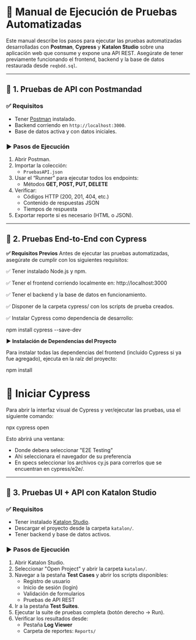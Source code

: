 # 📘 Manual de Ejecución de Pruebas Automatizadas

Este manual describe los pasos para ejecutar las pruebas automatizadas desarrolladas con **Postman**, **Cypress** y **Katalon Studio** sobre una aplicación web que consume y expone una API REST. Asegúrate de tener previamente funcionando el frontend, backend y la base de datos restaurada desde `reqbdd.sql`.

---

## 🔶 1. Pruebas de API con Postmandad

### ✅ Requisitos

- Tener [Postman](https://www.postman.com/downloads/) instalado.
- Backend corriendo en `http://localhost:3000`.
- Base de datos activa y con datos iniciales.

### ▶️ Pasos de Ejecución

1. Abrir Postman.
2. Importar la colección:
   - `PruebasAPI.json`
3. Usar el “Runner” para ejecutar todos los endpoints:
   - Métodos **GET, POST, PUT, DELETE**
4. Verificar:
   - Códigos HTTP (200, 201, 404, etc.)
   - Contenido de respuestas JSON
   - Tiempos de respuesta
5. Exportar reporte si es necesario (HTML o JSON).

---


## 🔷 2. Pruebas End-to-End con Cypress

**✅ Requisitos Previos**
Antes de ejecutar las pruebas automatizadas, asegúrate de cumplir con los siguientes requisitos:

✅ Tener instalado Node.js y npm.

✅ Tener el frontend corriendo localmente en:
http://localhost:3000

✅ Tener el backend y la base de datos en funcionamiento.

✅ Disponer de la carpeta cypress/ con los scripts de prueba creados.

✅ Instalar Cypress como dependencia de desarrollo:

npm install cypress --save-dev

**▶️ Instalación de Dependencias del Proyecto**

Para instalar todas las dependencias del frontend (incluido Cypress si ya fue agregado), ejecuta en la raíz del proyecto:

npm install

# **🚀 Iniciar Cypress**

Para abrir la interfaz visual de Cypress y ver/ejecutar las pruebas, usa el siguiente comando:

npx cypress open

Esto abrirá una ventana:
   - Donde debera seleccionar "E2E Testing"  
   - Ahi seleccionara el navegador de su preferencia
   - En specs seleccionar los archivos cy.js para correrlos que se encuentran en cypress/e2e/.

---

## 🔷 3. Pruebas UI + API con Katalon Studio

### ✅ Requisitos

- Tener instalado [Katalon Studio](https://www.katalon.com/).
- Descargar el proyecto desde la carpeta `katalon/`.
- Tener backend y base de datos activos.

### ▶️ Pasos de Ejecución

1. Abrir Katalon Studio.
2. Seleccionar "Open Project" y abrir la carpeta `katalon/`.
3. Navegar a la pestaña **Test Cases** y abrir los scripts disponibles:
   - Registro de usuario
   - Inicio de sesión (login)
   - Validación de formularios
   - Pruebas de API REST
4. Ir a la pestaña **Test Suites**.
5. Ejecutar la suite de pruebas completa (botón derecho → Run).
6. Verificar los resultados desde:
   - Pestaña **Log Viewer**
   - Carpeta de reportes: `Reports/`
